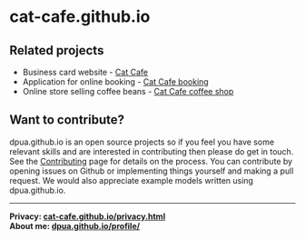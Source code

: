 # cat-cafe.github.io
 
## Related projects
- Business card website - [Cat Cafe](https://cat-cafe.github.io/index.html)
- Application for online booking - [Cat Cafe booking](https://cat-cafe.github.io/booking/index.html)
- Online store selling coffee beans - [Cat Cafe coffee shop](https://cat-cafe.github.io/shop/index.html)

## Want to contribute?

 dpua.github.io is an open source projects so if you feel you have some relevant skills and are interested in contributing then please do get in touch. See the [Contributing](https://dpua.github.io/contributing.html) page for details on the process. You can contribute by opening issues on Github or implementing things yourself and making a pull request. We would also appreciate example models written using dpua.github.io.

 
---
**Privacy: [cat-cafe.github.io/privacy.html](https://cat-cafe.github.io/privacy.html)** \
**About me: [dpua.github.io/profile/](https://dpua.github.io/profile/)**
